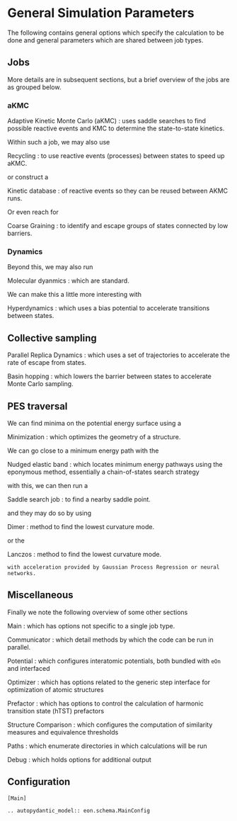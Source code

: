 # General Simulation Parameters

The following contains general options which specify the calculation to be done
and general parameters which are shared between job types.

## Jobs

More details are in subsequent sections, but a brief overview of the jobs are as
grouped below.

### aKMC

Adaptive Kinetic Monte Carlo (aKMC)
: uses saddle searches to find possible reactive events and KMC to determine the state-to-state kinetics.

Within such a job, we may also use

Recycling
: to use reactive events (processes) between states to speed up aKMC.

or construct a

Kinetic database
: of reactive events so they can be reused between AKMC runs.

Or even reach for

Coarse Graining
: to identify and escape groups of states connected by low barriers.

### Dynamics

Beyond this, we may also run

Molecular dyanmics
: which are standard.

We can make this a little more interesting with

Hyperdynamics
: which uses a bias potential to accelerate transitions between states.

## Collective sampling

Parallel Replica Dynamics
: which uses a set of trajectories to accelerate the rate of escape from states.

Basin hopping
: which lowers the barrier between states to accelerate Monte Carlo sampling.

## PES traversal

We can find minima on the potential energy surface using a

Minimization
: which optimizes the geometry of a structure.

We can go close to a minimum energy path with the

Nudged elastic band
: which locates minimum energy pathways using the eponymous method, essentially a chain-of-states search strategy

with this, we can then run a

Saddle search job
: to find a nearby saddle point.

and they may do so by using

Dimer
: method to find the lowest curvature mode.

or the

Lanczos
: method to find the lowest curvature mode.

```{versionadded} 2.1_TBA
with acceleration provided by Gaussian Process Regression or neural networks.
```

## Miscellaneous

Finally we note the following overview of some other sections

Main
: which has options not specific to a single job type.

Communicator
: which detail methods by which the code can be run in parallel.

Potential
: which configures interatomic potentials, both bundled with `eOn` and interfaced

Optimizer
: which has options related to the generic step interface for optimization of atomic structures

Prefactor
: which has options to control the calculation of harmonic transition state (hTST) prefactors

Structure Comparison
: which configures the computation of similarity measures and equivalence thresholds

Paths
: which enumerate directories in which calculations will be run

Debug
: which holds options for additional output

## Configuration

```{code-block} ini
[Main]
```

```{eval-rst}
.. autopydantic_model:: eon.schema.MainConfig
```
